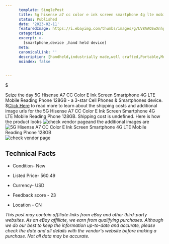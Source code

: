 ```yaml
---
      template: SinglePost
      title: 5g hisense a7 cc color e ink screen smartphone 4g lte mobile reading phone 128gb
      status: Published
      date: '2023-02-11'
      featuredImage: https://i.ebayimg.com/thumbs/images/g/LV8AAOSwXnhggErN/s-l225.jpg
      categories: 
      excerpt: >-
        [smartphone,device ,hand held device]
      meta:
      canonicalLink: ''
      description: [handheld,industrially made,well crafted,Portable,Mobile,Compact,Convenient,Lightweight,Maneuverable,Man-portable,Miniature,Carriable,Hand-held,Light,Holdable,Transportable,Mobile device,Pocket-sized,On-the-go,Wireless,Cordless,Compact size,Convenient size, smartphone,device ,hand held device]
      noindex: false
      
        
---
```

$

Seize the day 5G Hisense A7 CC Color E Ink Screen Smartphone 4G LTE Mobile Reading Phone 128GB - a 3-star Cell Phones & Smartphones device.
$[Click Here](https://www.ebay.com/itm/174898803305?hash=item28b8c7f269%3Ag%3ALV8AAOSwXnhggErN&amdata=enc%3AAQAHAAAA4FFa8x8gE5dKUkRQTHsfxy%2FG9oXNkgah5yCyxZNV2dXzC8DECjzTEyphL5cQ%2Fs9%2FWw6tviHzHi%2FJhaa6Iq7%2F5pws4C%2FP4dD7D8AfsTkpsGLD7HeyAtTxLaB0mosPPh5TG0UjD7fMewdkr%2B2FDJflsfQNbci0x0QGvMGU3SqXideTz6xCcMiOf5RkHGPLAIWolyWKrxgRNbx0e%2FkpryrN9sXzCCuLpFm0xbvQar8lvb%2BfuxdSCiOFDX9FNsUNAbdl4giBma1BZfn8Uh0jdP%2FRARJtL0FZRUAeccw%2BFki%2FUQRy&mkevt=1&mkcid=1&mkrid=711-53200-19255-0&campid=%253CePNCampaignId%253E&customid=%253CreferenceId%253E&toolid=10049) to read more to learn about the shipping costs and additional image urls for the 5G Hisense A7 CC Color E Ink Screen Smartphone 4G LTE Mobile Reading Phone 128GB. Shipping cost is undefined. Here is how the product looks ![check vendor page](https://i.ebayimg.com/thumbs/images/g/LV8AAOSwXnhggErN/s-l225.jpg)and the additional images are![5G Hisense A7 CC Color E Ink Screen Smartphone 4G LTE Mobile Reading Phone 128GB](https://i.ebayimg.com/images/g/LV8AAOSwXnhggErN/s-l960.jpg)![check vendor page](https://origin-galleryplus.ebayimg.com/ws/web/174898803305_2_0_1/225x225.jpg,https://origin-galleryplus.ebayimg.com/ws/web/174898803305_3_0_1/225x225.jpg,https://origin-galleryplus.ebayimg.com/ws/web/174898803305_4_0_1/225x225.jpg,https://origin-galleryplus.ebayimg.com/ws/web/174898803305_5_0_1/225x225.jpg,https://origin-galleryplus.ebayimg.com/ws/web/174898803305_6_0_1/225x225.jpg,https://origin-galleryplus.ebayimg.com/ws/web/174898803305_7_0_1/225x225.jpg,https://origin-galleryplus.ebayimg.com/ws/web/174898803305_8_0_1/225x225.jpg,https://origin-galleryplus.ebayimg.com/ws/web/174898803305_9_0_1/225x225.jpg,https://origin-galleryplus.ebayimg.com/ws/web/174898803305_10_0_1/225x225.jpg,https://origin-galleryplus.ebayimg.com/ws/web/174898803305_11_0_1/225x225.jpg,https://origin-galleryplus.ebayimg.com/ws/web/174898803305_12_0_1/225x225.jpg)



 ## Technical Facts 



     
      

 - Condition- New 


      

 - Listed Price- 560.49 


      

 - Currency- USD 


      

 - Feedback score - 23 


      

 - Location - CN 


      
      

 *_This post may contain affiliate links from eBay and other third-party websites. As an eBay affiliate, we earn from qualifying purchases. Although we do our best to keep the information up-to-date and accurate, please check the date and all details with the vendor's website before making a purchase. Not all data may be accurate._*






